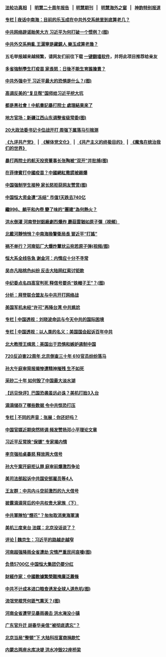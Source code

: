 #### [法轮功真相](https://github.com/gfw-breaker/truth/blob/master/README.md?t=0) &nbsp;&nbsp;|&nbsp;&nbsp; [明慧二十周年报告](https://github.com/gfw-breaker/mh-reports/blob/master/README.md?t=0) &nbsp;&nbsp;|&nbsp;&nbsp;[明慧期刊](https://github.com/gfw-breaker/mh-qikan) &nbsp;&nbsp;|&nbsp;&nbsp; [明慧海外之窗](https://github.com/gfw-breaker/mh-news/blob/master/README.md?t=0) &nbsp;&nbsp;|&nbsp;&nbsp; [神韵特别报道](https://github.com/gfw-breaker/mh-news/blob/master/shenyun.md?t=0)
#### [ 专栏 | 夜话中南海：目前的乐玉成在中共外交系统里到底算老几？](https://github.com/gfw-breaker/banned-news3/blob/master/pages/yehuazhongnanhai/gx-07192021152912.md)
#### [ 中共网络辟谣贻笑大方 习近平为何打破一个惯例？(图)](https://github.com/gfw-breaker/banned-news3/blob/master/pages/p2/978481.md)
#### [ 中共外交系夠亂 王滬寧是藏鏡人 樂玉成算老幾？](https://github.com/gfw-breaker/banned-news3/blob/master/pages/soh5/527288.md)
#### 五毛举报越来越频繁，请网友们前往下载 [一键翻墙软件](https://github.com/gfw-breaker/ssr-accounts)，并将此项目推荐给亲友
#### [ 多省強制學生打疫苗 家長怒：日後不能生育誰擔責？](https://github.com/gfw-breaker/banned-news3/blob/master/pages/soh5/527078.md)
#### [ 中共外强中干 习近平最大的恐惧是什么？(图)](https://github.com/gfw-breaker/banned-news3/blob/master/pages/p2/978527.md)
#### [ 高调反美的“复旦帮”国师给习近平挖大坑](https://github.com/gfw-breaker/banned-news3/blob/master/pages/nsc413/n13099514.md)
#### [ 都是黑社會！中航書記暴打院士 處理結果來了](https://github.com/gfw-breaker/banned-news3/blob/master/pages/soh5/527093.md)
#### [ 地方官场：新疆江西山东调整省级常委(图)](https://github.com/gfw-breaker/banned-news3/blob/master/pages/p2/978495.md)
#### [ 20大政法委书记卡位战开打 周强下属落马引揣测](https://github.com/gfw-breaker/banned-news3/blob/master/pages/prog1138/a103169455.md)
#### [《九评共产党》](https://github.com/begood0513/9ping.md/blob/master/README.md) &nbsp;|&nbsp; [《解体党文化》](../../../../jtdwh.md/blob/master/README.md)  &nbsp;|&nbsp; [《共产主义的终极目的》](../../../../gczydzjmd.md/blob/master/README.md) &nbsp;|&nbsp; [《魔鬼在统治我们的世界》](../../../../mgztzwmdsj.md/blob/master/README.md) 
#### [ 暴打两院士的航天投资董事长张陶被“双开”并批捕(图)](https://github.com/gfw-breaker/banned-news3/blob/master/pages/p2/978533.md)
#### [ 在菲律賓打中國疫苗？中國網紅撒謊被踢爆](https://github.com/gfw-breaker/banned-news3/blob/master/pages/soh5/527273.md)
#### [ 中国强制学生接种 家长怒拒获网友赞赏(图)](https://github.com/gfw-breaker/banned-news3/blob/master/pages/p1/978482.md)
#### [ 中国恒大资金遭“冻结” 市值1天跌去740亿](https://github.com/gfw-breaker/banned-news3/blob/master/pages/nf4514/n13099966.md)
#### [ 繼996、躺平和內卷 變了味的“團建”為何熱火？](https://github.com/gfw-breaker/banned-news3/blob/master/pages/soh5/527270.md)
#### [ 洪水倒灌 河南登封鋁廠劇烈爆炸 蘑菇雲猶如原子彈（視頻）](https://github.com/gfw-breaker/banned-news3/blob/master/pages/soh5/527264.md)
#### [ 北戴河靜悄悄？中南海換警衛局長 習近平“打謠”](https://github.com/gfw-breaker/banned-news3/blob/master/pages/soh5/526910.md)
#### [ 祸不单行？河南铝厂大爆炸蕈状云宛若原子弹(视频/图)](https://github.com/gfw-breaker/banned-news3/blob/master/pages/p1/978600.md)
#### [ 恒大系全线告急 谢金河：内情应十分不寻常](https://github.com/gfw-breaker/banned-news3/blob/master/pages/nsc413/n13101644.md)
#### [ 吴亦凡陷桃色纠纷 反击大陆网红索讨钜款](https://github.com/gfw-breaker/banned-news3/blob/master/pages/nsc413/n13099664.md)
#### [ 中纪委点名四高官判死 释信号要杀“铁帽子王”？(图)](https://github.com/gfw-breaker/banned-news3/blob/master/pages/p2/978456.md)
#### [ 分析：拜登联合盟友与中共开打网络战](https://github.com/gfw-breaker/banned-news3/blob/master/pages/nf4514/n13100536.md)
#### [ 美国军机未经“许可”再降台湾 中共尴尬](https://github.com/gfw-breaker/banned-news3/blob/master/pages/nsc413/n13099623.md)
#### [ 专栏 | 中国透视：刘晓波命运与今天中共的国际困境](https://github.com/gfw-breaker/banned-news3/blob/master/pages/zhongguotoushi/panel-07152021121217.md)
#### [ 专栏 | 中国透视：以人类的名义：美国国会起诉百年中共](https://github.com/gfw-breaker/banned-news3/blob/master/pages/zhongguotoushi/panel-06302021173129.md)
#### [ 北大教授王缉思：美国出于恐惧和嫉妒遏制中国](https://github.com/gfw-breaker/banned-news3/blob/master/pages/yataibaodao/wy-07192021110008.md)
#### [ 720反迫害22周年 北京倒查三十年 610官员纷纷落马](https://github.com/gfw-breaker/banned-news3/blob/master/pages/prog1138/a103168734.md)
#### [ 孙大午庭审简报揭惨遭精神摧残 生不如死](https://github.com/gfw-breaker/banned-news3/blob/master/pages/nsc413/n13101374.md)
#### [ 采砂二十年 如何毁了中国最大淡水湖](https://github.com/gfw-breaker/banned-news3/blob/master/pages/nsc413/n13100112.md)
#### [ 【远见快评】巴国恐袭虽远必诛？美机打脸3入台](https://github.com/gfw-breaker/banned-news3/blob/master/pages/nsc413/n13100092.md)
#### [ 滴滴储存了哪些数据 令中共惊恐打压](https://github.com/gfw-breaker/banned-news3/blob/master/pages/nf4514/n13097858.md)
#### [ 专栏 | 不同的声音：张展：你还好吗？](https://github.com/gfw-breaker/banned-news3/blob/master/pages/butongdeshengyin/jkdv-11132020124252.md)
#### [ 中国官媒近期突然转调 频发赞扬邓小平理论文章](https://github.com/gfw-breaker/banned-news3/blob/master/pages/yataibaodao/ql2-07202021061432.md)
#### [ 习近平反常换“保镖” 专家揭内情](https://github.com/gfw-breaker/banned-news3/blob/master/pages/prog1138/a103169705.md)
#### [ 李克强拍桌暴怒 释放两大信号](https://github.com/gfw-breaker/banned-news3/blob/master/pages/prog1138/a103168190.md)
#### [ 孙大午案开庭拒认罪 庭审前爆激烈争论](https://github.com/gfw-breaker/banned-news3/blob/master/pages/prog1138/a103166901.md)
#### [ 美司法部起诉中共国安部雇员等4人](https://github.com/gfw-breaker/banned-news3/blob/master/pages/nf4514/n13099431.md)
#### [ 王友群：中共内斗空前激烈的九大信号](https://github.com/gfw-breaker/banned-news3/blob/master/pages/nf4514/n13094266.md)
#### [ 披露滴滴背后的中共权贵大家族（下）](https://github.com/gfw-breaker/banned-news3/blob/master/pages/nf4514/n13094113.md)
#### [ 中共軍隊怕“煙花”？匆匆取消東海軍演](https://github.com/gfw-breaker/banned-news3/blob/master/pages/soh5/527105.md)
#### [ 美机三度来台 法媒：北京没话说了？](https://github.com/gfw-breaker/banned-news3/blob/master/pages/prog204/a103169540.md)
#### [ 评论 | 魏京生：习近平的路越走越窄](https://github.com/gfw-breaker/banned-news3/blob/master/pages/pinglun/wjs-07192021105248.md)
#### [ 河南超强降雨全省遭劫 灾情严重民间哀嚎(图)](https://github.com/gfw-breaker/banned-news3/blob/master/pages/p1/978578.md)
#### [ 负债5700亿 中国恒大集团仍要分红](https://github.com/gfw-breaker/banned-news3/blob/master/pages/nsc413/n13100325.md)
#### [ 財經作家：中國數據繁榮難掩廣泛蕭條](https://github.com/gfw-breaker/banned-news3/blob/master/pages/soh7/527195.md)
#### [ 中共不计成本进口粮食诱发全球人道危机(图)](https://github.com/gfw-breaker/banned-news3/blob/master/pages/p5/978487.md)
#### [ 流氓党棍凭何匪气熏天？(图)](https://github.com/gfw-breaker/banned-news3/blob/master/pages/p4/978499.md)
#### [ 河南全省遭罕见暴雨袭击 洪水淹没小镇](https://github.com/gfw-breaker/banned-news3/blob/master/pages/nsc413/n13101581.md)
#### [ 广东官升迁 胡春华亲信“被彻底遗忘”？](https://github.com/gfw-breaker/banned-news3/blob/master/pages/nsc413/n13100782.md)
#### [ 北京当局“整顿”下 大陆科技富商捐款忙](https://github.com/gfw-breaker/banned-news3/blob/master/pages/nsc413/n13099878.md)
#### [ 内蒙古两座水库决堤 洪水冲毁22座桥梁](https://github.com/gfw-breaker/banned-news3/blob/master/pages/nf4514/n13098925.md)
